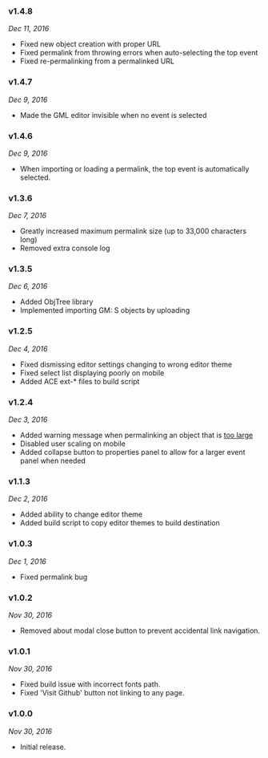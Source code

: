 ### v1.4.8
_Dec 11, 2016_
* Fixed new object creation with proper URL
* Fixed permalink from throwing errors when auto-selecting the top event
* Fixed re-permalinking from a permalinked URL

### v1.4.7
_Dec 9, 2016_
* Made the GML editor invisible when no event is selected

### v1.4.6
_Dec 9, 2016_
* When importing or loading a permalink, the top event is automatically selected.

### v1.3.6
_Dec 7, 2016_
* Greatly increased maximum permalink size (up to 33,000 characters long)
* Removed extra console log

### v1.3.5
_Dec 6, 2016_
* Added ObjTree library
* Implemented importing GM: S objects by uploading

### v1.2.5
_Dec 4, 2016_
* Fixed dismissing editor settings changing to wrong editor theme
* Fixed select list displaying poorly on mobile
* Added ACE ext-* files to build script

### v1.2.4
_Dec 3, 2016_
* Added warning message when permalinking an object that is [too large](https://github.com/christopherwk210/objShare/issues/1)
* Disabled user scaling on mobile
* Added collapse button to properties panel to allow for a larger event panel when needed

### v1.1.3
_Dec 2, 2016_
* Added ability to change editor theme
* Added build script to copy editor themes to build destination

### v1.0.3
_Dec 1, 2016_
* Fixed permalink bug

### v1.0.2
_Nov 30, 2016_
* Removed about modal close button to prevent accidental link navigation.

### v1.0.1
_Nov 30, 2016_
* Fixed build issue with incorrect fonts path.
* Fixed 'Visit Github' button not linking to any page.

### v1.0.0
_Nov 30, 2016_
* Initial release.
